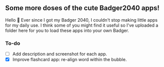 ## Some more doses of the cute Badger2040 apps!

Hello 👋 
Ever since I got my Badger 2040, I couldn't stop making little apps for my daily use.
I think some of you might find it useful so I've uploaded a folder here for you to load these apps into your own Badger.

### To-do
- [ ] Add description and screenshot for each app.
- [x] Improve flashcard app: re-align word within the bubble.